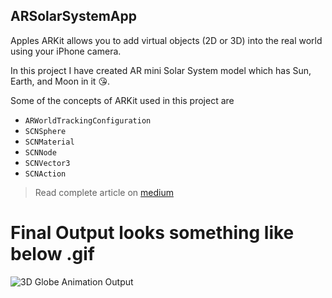 ## ARSolarSystemApp

Apples ARKit allows you to add virtual objects (2D or 3D) into the real world using your iPhone camera.

In this project I have created AR mini Solar System model which has Sun, Earth, and Moon in it 😘.

Some of the concepts of ARKit used in this project are 
* ```ARWorldTrackingConfiguration```
* ```SCNSphere```
* ```SCNMaterial```
* ```SCNNode``` 
* ```SCNVector3```
* ```SCNAction```


> Read complete article on [medium](https://medium.com/@dharmeshr712/swift-arkit-mini-solar-system-b9cf394d274)

# Final Output looks something like below .gif

![3D Globe Animation Output](https://github.com/DharmeshRathod712/ARKitProjects/blob/master/ARSolarSystemApp/OutputImage/Output.gif)
